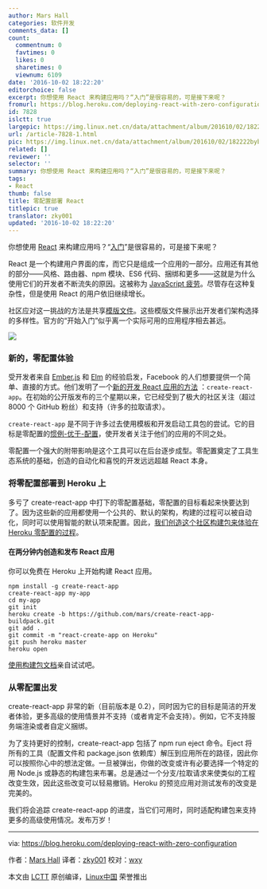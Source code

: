 ```yaml
---
author: Mars Hall
categories: 软件开发
comments_data: []
count:
  commentnum: 0
  favtimes: 0
  likes: 0
  sharetimes: 0
  viewnum: 6109
date: '2016-10-02 18:22:20'
editorchoice: false
excerpt: 你想使用 React 来构建应用吗？“入门”是很容易的，可是接下来呢？
fromurl: https://blog.heroku.com/deploying-react-with-zero-configuration
id: 7828
islctt: true
largepic: https://img.linux.net.cn/data/attachment/album/201610/02/182222bybyjg2sk3sm3q2k.png
url: /article-7828-1.html
pic: https://img.linux.net.cn/data/attachment/album/201610/02/182222bybyjg2sk3sm3q2k.png.thumb.jpg
related: []
reviewer: ''
selector: ''
summary: 你想使用 React 来构建应用吗？“入门”是很容易的，可是接下来呢？
tags:
- React
thumb: false
title: 零配置部署 React
titlepic: true
translator: zky001
updated: '2016-10-02 18:22:20'
---
```


你想使用 [React](https://facebook.github.io/react/) 来构建应用吗？“[入门](https://facebook.github.io/react/docs/getting-started.html)”是很容易的，可是接下来呢？


React 是一个构建用户界面的库，而它只是组成一个应用的一部分。应用还有其他的部分——风格、路由器、npm 模块、ES6 代码、捆绑和更多——这就是为什么使用它们的开发者不断流失的原因。这被称为 [JavaScript 疲劳](https://medium.com/@ericclemmons/javascript-fatigue-48d4011b6fc4)。尽管存在这种复杂性，但是使用 React 的用户依旧继续增长。


社区应对这一挑战的方法是共享[模版文件](https://github.com/search?q=react+boilerplate)。这些模版文件展示出开发者们架构选择的多样性。官方的“开始入门”似乎离一个实际可用的应用程序相去甚远。


![](https://img.linux.net.cn/data/attachment/album/201610/02/182222bybyjg2sk3sm3q2k.png)


### 新的，零配置体验


受开发者来自 [Ember.js](http://emberjs.com/) 和 [Elm](http://elm-lang.org/) 的经验启发，Facebook 的人们想要提供一个简单、直接的方式。他们发明了一个[新的开发 React 应用的方法](https://github.com/facebookincubator/create-react-app) ：`create-react-app`。在初始的公开版发布的三个星期以来，它已经受到了极大的社区关注（超过 8000 个 GitHub 粉丝）和支持（许多的拉取请求）。


`create-react-app` 是不同于许多过去使用模板和开发启动工具包的尝试。它的目标是零配置的[惯例-优于-配置](http://rubyonrails.org/doctrine/#convention-over-configuration)，使开发者关注于他们的应用的不同之处。


零配置一个强大的附带影响是这个工具可以在后台逐步成型。零配置奠定了工具生态系统的基础，创造的自动化和喜悦的开发远远超越 React 本身。


### 将零配置部署到 Heroku 上


多亏了 create-react-app 中打下的零配置基础，零配置的目标看起来快要达到了。因为这些新的应用都使用一个公共的、默认的架构，构建的过程可以被自动化，同时可以使用智能的默认项来配置。因此，[我们创造这个社区构建包来体验在 Heroku 零配置的过程](https://github.com/mars/create-react-app-buildpack)。


#### 在两分钟内创造和发布 React 应用


你可以免费在 Heroku 上开始构建 React 应用。



```
npm install -g create-react-app
create-react-app my-app
cd my-app
git init
heroku create -b https://github.com/mars/create-react-app-buildpack.git
git add .
git commit -m "react-create-app on Heroku"
git push heroku master
heroku open

```

[使用构建包文档](https://github.com/mars/create-react-app-buildpack#usage)亲自试试吧。


### 从零配置出发


create-react-app 非常的新（目前版本是 0.2），同时因为它的目标是简洁的开发者体验，更多高级的使用情景并不支持（或者肯定不会支持）。例如，它不支持服务端渲染或者自定义捆绑。


为了支持更好的控制，create-react-app 包括了 npm run eject 命令。Eject 将所有的工具（配置文件和 package.json 依赖库）解压到应用所在的路径，因此你可以按照你心中的想法定做。一旦被弹出，你做的改变或许有必要选择一个特定的用 Node.js 或静态的构建包来布署。总是通过一个分支/拉取请求来使类似的工程改变生效，因此这些改变可以轻易撤销。Heroku 的预览应用对测试发布的改变是完美的。


我们将会追踪 create-react-app 的进度，当它们可用时，同时适配构建包来支持更多的高级使用情况。发布万岁！




---


via: <https://blog.heroku.com/deploying-react-with-zero-configuration>


作者：[Mars Hall](https://blog.heroku.com/deploying-react-with-zero-configuration) 译者：[zky001](https://github.com/zky001) 校对：[wxy](https://github.com/wxy)


本文由 [LCTT](https://github.com/LCTT/TranslateProject) 原创编译，[Linux中国](https://linux.cn/) 荣誉推出